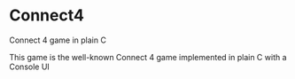 # Connect4
Connect 4 game in plain C

This game is the well-known Connect 4 game implemented in plain C with a Console UI
